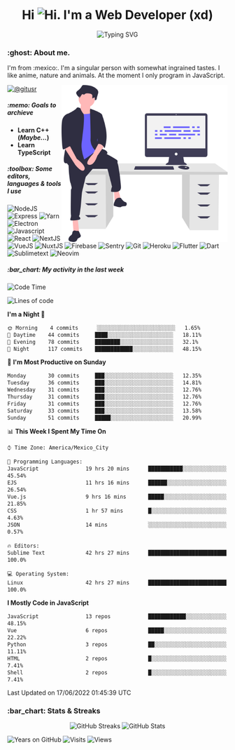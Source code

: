<h1 align="center">Hi <img src="https://emojis.slackmojis.com/emojis/images/1579216111/7550/pikachu_wave.gif?1579216111" alt="Hi" width="28" />. I'm a Web Developer (xd)</h1>
<p align="center">
  <img src="https://readme-typing-svg.herokuapp.com?color=0389FF&amp;center=true&amp;lines=I+%E2%9D%A4%EF%B8%8F+JavaScript;I+%E2%9D%A4%EF%B8%8F+Anime;I+%E2%9D%A4%EF%B8%8F+Nature" alt="Typing SVG" />
</p>

<h3>:ghost: About me.</h3>
<p>
  I'm from :mexico:. I'm a singular person with somewhat ingrained tastes. I like anime, nature and animals. At the moment I only program in JavaScript.
</p>

<img src="https://raw.githubusercontent.com/hypernova7/hypernova7/main/static/images/undraw_feeling_proud_qne1.svg" align="right" alt="Hero Image" width="380" />

<p>
  <a href="https://t.me/gitusr"><img src="https://genx.vercel.app/api/icon/telegram" alt="@gitusr" /></a>
</p>

<h5>:memo: Goals to archieve</h5>
<ul>
  <li><strong>Learn C++ (<em>Maybe...</em>)</strong></li>
  <li><strong>Learn TypeScript</strong></li>
</ul>

<h5>:toolbox: Some editors, languages & tools I use</h5>
<p>
  <img src="https://genx.vercel.app/api/icon/node.js" alt="NodeJS" />
  <img src="https://genx.vercel.app/api/icon/express" alt="Express" />
  <img src="https://genx.vercel.app/api/icon/yarn" alt="Yarn" />
  <img src="https://genx.vercel.app/api/icon/electron" alt="Electron" />
  <img src="https://genx.vercel.app/api/icon/javascript" alt="Javascript" />
  <img src="https://genx.vercel.app/api/icon/react" alt="React" />
  <img src="https://genx.vercel.app/api/icon/next.js" alt="NextJS" />
  <img src="https://genx.vercel.app/api/icon/vue.js" alt="VueJS" />
  <img src="https://genx.vercel.app/api/icon/nuxt.js" alt="NuxtJS" />
  <img src="https://genx.vercel.app/api/icon/firebase" alt="Firebase" />
  <img src="https://genx.vercel.app/api/icon/sentry" alt="Sentry" />
  <img src="https://genx.vercel.app/api/icon/git" alt="Git" />
  <img src="https://genx.vercel.app/api/icon/heroku" alt="Heroku" />
  <img src="https://genx.vercel.app/api/icon/flutter" alt="Flutter" />
  <img src="https://genx.vercel.app/api/icon/dart" alt="Dart" />
  <img src="https://genx.vercel.app/api/icon/sublimetext" alt="Sublimetext" />
  <img src="https://genx.vercel.app/api/icon/neovim" alt="Neovim" />
</p>

<h5>:bar_chart: My activity in the last week</h5>

<!--START_SECTION:waka-->
![Code Time](http://img.shields.io/badge/Code%20Time-1%2C177%20hrs%2027%20mins-blue)

![Lines of code](https://img.shields.io/badge/From%20Hello%20World%20I%27ve%20Written-104%20Thousand%20lines%20of%20code-blue)

**I'm a Night 🦉** 

```text
🌞 Morning    4 commits      ░░░░░░░░░░░░░░░░░░░░░░░░░   1.65% 
🌆 Daytime    44 commits     ████░░░░░░░░░░░░░░░░░░░░░   18.11% 
🌃 Evening    78 commits     ████████░░░░░░░░░░░░░░░░░   32.1% 
🌙 Night      117 commits    ████████████░░░░░░░░░░░░░   48.15%

```
📅 **I'm Most Productive on Sunday** 

```text
Monday       30 commits     ███░░░░░░░░░░░░░░░░░░░░░░   12.35% 
Tuesday      36 commits     ███░░░░░░░░░░░░░░░░░░░░░░   14.81% 
Wednesday    31 commits     ███░░░░░░░░░░░░░░░░░░░░░░   12.76% 
Thursday     31 commits     ███░░░░░░░░░░░░░░░░░░░░░░   12.76% 
Friday       31 commits     ███░░░░░░░░░░░░░░░░░░░░░░   12.76% 
Saturday     33 commits     ███░░░░░░░░░░░░░░░░░░░░░░   13.58% 
Sunday       51 commits     █████░░░░░░░░░░░░░░░░░░░░   20.99%

```


📊 **This Week I Spent My Time On** 

```text
⌚︎ Time Zone: America/Mexico_City

💬 Programming Languages: 
JavaScript               19 hrs 20 mins      ███████████░░░░░░░░░░░░░░   45.54% 
EJS                      11 hrs 16 mins      ██████░░░░░░░░░░░░░░░░░░░   26.54% 
Vue.js                   9 hrs 16 mins       █████░░░░░░░░░░░░░░░░░░░░   21.85% 
CSS                      1 hr 57 mins        █░░░░░░░░░░░░░░░░░░░░░░░░   4.63% 
JSON                     14 mins             ░░░░░░░░░░░░░░░░░░░░░░░░░   0.57%

🔥 Editors: 
Sublime Text             42 hrs 27 mins      █████████████████████████   100.0%

💻 Operating System: 
Linux                    42 hrs 27 mins      █████████████████████████   100.0%

```

**I Mostly Code in JavaScript** 

```text
JavaScript               13 repos            ████████████░░░░░░░░░░░░░   48.15% 
Vue                      6 repos             █████░░░░░░░░░░░░░░░░░░░░   22.22% 
Python                   3 repos             ██░░░░░░░░░░░░░░░░░░░░░░░   11.11% 
HTML                     2 repos             █░░░░░░░░░░░░░░░░░░░░░░░░   7.41% 
Shell                    2 repos             █░░░░░░░░░░░░░░░░░░░░░░░░   7.41%

```



 Last Updated on 17/06/2022 01:45:39 UTC
<!--END_SECTION:waka-->

<h3>:bar_chart: Stats & Streaks</h3>
<p align="center">
  <img src="https://github-readme-streak-stats.herokuapp.com/?user=hypernova7&amp;theme=nord" alt="GitHub Streaks" width="49%" />
  <img src="https://gitcard.vercel.app/api?username=hypernova7&amp;show_icons=true&amp;theme=nord" alt="GitHub Stats" width="49%" />
</p>

<p align="left">
  <img src="https://badges.pufler.dev/years/hypernova7?style=for-the-badge&amp;color=0389ff&amp;labelColor=334455&amp;logo=github" alt="Years on GitHub" />
  <img src="https://badges.pufler.dev/visits/hypernova7/hypernova7?style=for-the-badge&amp;color=0389ff&amp;labelColor=334455&amp;logo=github" alt="Visits" />
  <img src="https://genx.vercel.app/api/views/hypernova7" alt="Views" />
</p>
